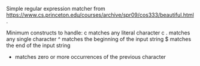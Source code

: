 Simple regular expression matcher from https://www.cs.princeton.edu/courses/archive/spr09/cos333/beautiful.html.

Minimum constructs to handle:
c    matches any literal character c
.    matches any single character
^    matches the beginning of the input string
$    matches the end of the input string
*    matches zero or more occurrences of the previous character
